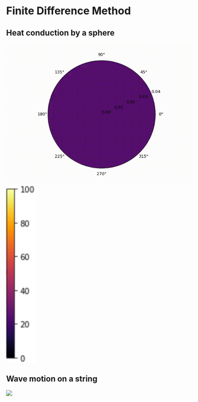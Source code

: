 # Finite Difference Method

## Heat conduction by a sphere

![](heat.gif)<img src="colorbar.png" height="480">

## Wave motion on a string

![](string.gif)
